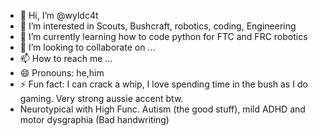 - 👋 Hi, I’m @wyldc4t
- 👀 I’m interested in Scouts, Bushcraft, robotics, coding, Engineering
- 🌱 I’m currently learning how to code python for FTC and FRC robotics
- 💞️ I’m looking to collaborate on ...
- 📫 How to reach me ...
- 😄 Pronouns: he,him
- ⚡ Fun fact: I can crack a whip, I love spending time in the bush as I do gaming. Very strong aussie accent btw.
- Neurotypical with High Func. Autism (the good stuff), mild ADHD and motor dysgraphia (Bad handwriting)

<!---
wyldc4t/wyldc4t is a ✨ special ✨ repository because its `README.md` (this file) appears on your GitHub profile.
You can click the Preview link to take a look at your changes.
--->
